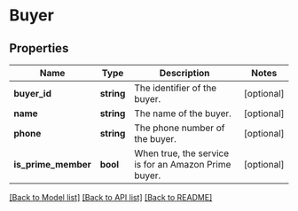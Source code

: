 # Buyer

## Properties

Name | Type | Description | Notes
------------ | ------------- | ------------- | -------------
**buyer_id** | **string** | The identifier of the buyer. | [optional]
**name** | **string** | The name of the buyer. | [optional]
**phone** | **string** | The phone number of the buyer. | [optional]
**is_prime_member** | **bool** | When true, the service is for an Amazon Prime buyer. | [optional]

[[Back to Model list]](../../README.md#documentation-for-models) [[Back to API list]](../../README.md#documentation-for-api-endpoints) [[Back to README]](../../README.md)

